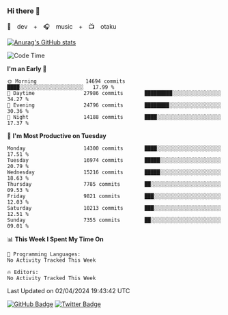 ### Hi there 👋

🚀　dev　+　🎧　music　+　📺　otaku


[![Anurag's GitHub stats](https://github-readme-stats.vercel.app/api?username=koheitasaka&count_private=true&show_icons=true&theme=monokai)](https://github.com/koheitasaka/github-readme-stats)

<!--START_SECTION:waka-->
![Code Time](http://img.shields.io/badge/Code%20Time-1%2C161%20hrs%2023%20mins-blue)

**I'm an Early 🐤** 

```text
🌞 Morning                14694 commits       ████░░░░░░░░░░░░░░░░░░░░░   17.99 % 
🌆 Daytime                27986 commits       █████████░░░░░░░░░░░░░░░░   34.27 % 
🌃 Evening                24796 commits       ████████░░░░░░░░░░░░░░░░░   30.36 % 
🌙 Night                  14188 commits       ████░░░░░░░░░░░░░░░░░░░░░   17.37 % 
```
📅 **I'm Most Productive on Tuesday** 

```text
Monday                   14300 commits       ████░░░░░░░░░░░░░░░░░░░░░   17.51 % 
Tuesday                  16974 commits       █████░░░░░░░░░░░░░░░░░░░░   20.79 % 
Wednesday                15216 commits       █████░░░░░░░░░░░░░░░░░░░░   18.63 % 
Thursday                 7785 commits        ██░░░░░░░░░░░░░░░░░░░░░░░   09.53 % 
Friday                   9821 commits        ███░░░░░░░░░░░░░░░░░░░░░░   12.03 % 
Saturday                 10213 commits       ███░░░░░░░░░░░░░░░░░░░░░░   12.51 % 
Sunday                   7355 commits        ██░░░░░░░░░░░░░░░░░░░░░░░   09.01 % 
```


📊 **This Week I Spent My Time On** 

```text
💬 Programming Languages: 
No Activity Tracked This Week

🔥 Editors: 
No Activity Tracked This Week
```


 Last Updated on 02/04/2024 19:43:42 UTC
<!--END_SECTION:waka-->

[![GitHub Badge](https://img.shields.io/badge/GitHub-100000?style=for-the-badge&logo=github&logoColor=white)](https://github.com/koheitasaka)
[![Twitter Badge](https://img.shields.io/badge/Twitter-1DA1F2?style=for-the-badge&logo=twitter&logoColor=white)](https://twitter.com/sleep_asleep_)
